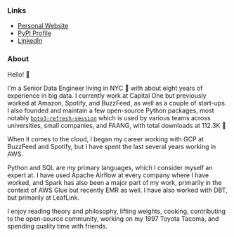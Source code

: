 ### Links

- [Personal Website](https://michaelthomasletts.com/)
- [PyPI Profile](https://pypi.org/user/lettsmt/)
- [LinkedIn](https://www.linkedin.com/in/lettsmichael/)

### About

Hello! 👋

I'm a Senior Data Engineer living in NYC 🗽 with about eight years of experience in big data. I currently work at Capital One but previously worked at Amazon, Spotify, and BuzzFeed, as well as a couple of start-ups. I also founded and maintain a few open-source Python packages, most notably 
[`boto3-refresh-session`](https://github.com/michaelthomasletts/boto3-refresh-session) which is used by various teams across universities, small companies, and FAANG, with total downloads at 112.3K :tada:

When it comes to the cloud, I began my career working with GCP at BuzzFeed and Spotify, but I have spent the last several years working in AWS. 

Python and SQL are my primary languages, which I consider myself an expert at. I have used Apache Airflow at every company where I have worked, and Spark has also been a major part of my work, primarily in the context of AWS Glue but recently EMR as well. I have also worked with DBT, but primarily at LeafLink. 

I enjoy reading theory and philosophy, lifting weights, cooking, contributing to the open-source community, working on my 1997 Toyota Tacoma, and spending quality time with friends.